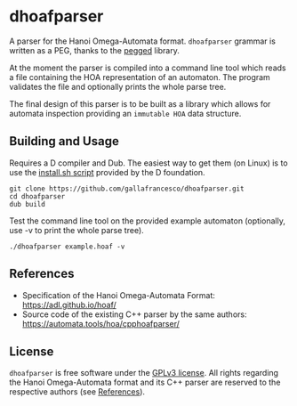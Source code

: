 # dhoafparser

A parser for the Hanoi Omega-Automata format. `dhoafparser` grammar is
written as a PEG, thanks to the
[pegged](https://github.com/PhilippeSigaud/Pegged) library.

At the moment the parser is compiled into a command line tool which
reads a file containing the HOA representation of an automaton. The
program validates the file and optionally prints the whole parse tree.

The final design of this parser is to be built as a library which
allows for automata inspection providing an `immutable HOA` data structure.

## Building and Usage

Requires a D compiler and Dub. The easiest way to get them (on Linux)
is to use the [install.sh script](https://dlang.org/install.html)
provided by the D foundation.

```
git clone https://github.com/gallafrancesco/dhoafparser.git
cd dhoafparser
dub build
```
Test the command line tool on the provided example automaton (optionally, use -v to print the whole parse tree).

```
./dhoafparser example.hoaf -v
```

## References

* Specification of the Hanoi Omega-Automata Format: https://adl.github.io/hoaf/
* Source code of the existing C++ parser by the same authors: https://automata.tools/hoa/cpphoafparser/

## License

`dhoafparser` is free software under the [GPLv3 license](https://www.gnu.org/licenses/gpl-3.0.en.html).
All rights regarding the Hanoi Omega-Automata format and its C++
parser are reserved to the respective authors (see
[References](#References)).

